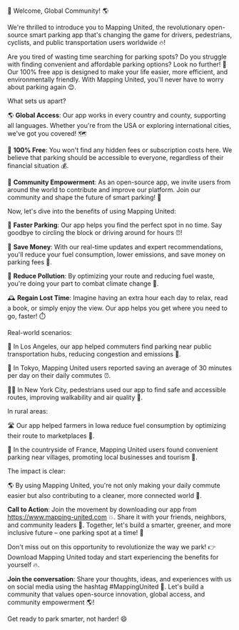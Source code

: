 🚀 Welcome, Global Community! 🌎

We're thrilled to introduce you to Mapping United, the revolutionary open-source smart parking app that's changing the game for drivers, pedestrians, cyclists, and public transportation users worldwide 🔥!

Are you tired of wasting time searching for parking spots? Do you struggle with finding convenient and affordable parking options? Look no further! 📍 Our 100% free app is designed to make your life easier, more efficient, and environmentally friendly. With Mapping United, you'll never have to worry about parking again 😊.

What sets us apart?

🌎 **Global Access**: Our app works in every country and county, supporting all languages. Whether you're from the USA or exploring international cities, we've got you covered! 🗺️

💸 **100% Free**: You won't find any hidden fees or subscription costs here. We believe that parking should be accessible to everyone, regardless of their financial situation 💰.

🌟 **Community Empowerment**: As an open-source app, we invite users from around the world to contribute and improve our platform. Join our community and shape the future of smart parking! 🤝

Now, let's dive into the benefits of using Mapping United:

💪 **Faster Parking**: Our app helps you find the perfect spot in no time. Say goodbye to circling the block or driving around for hours ⏰!

💸 **Save Money**: With our real-time updates and expert recommendations, you'll reduce your fuel consumption, lower emissions, and save money on parking fees 💸.

🌳 **Reduce Pollution**: By optimizing your route and reducing fuel waste, you're doing your part to combat climate change 🌟.

🕰️ **Regain Lost Time**: Imagine having an extra hour each day to relax, read a book, or simply enjoy the view. Our app helps you get where you need to go, faster! ⏱️

Real-world scenarios:

🚌 In Los Angeles, our app helped commuters find parking near public transportation hubs, reducing congestion and emissions 💪.

🚗 In Tokyo, Mapping United users reported saving an average of 30 minutes per day on their daily commutes ⏰.

🏃‍♀️ In New York City, pedestrians used our app to find safe and accessible routes, improving walkability and air quality 🌳.

In rural areas:

🛣️ Our app helped farmers in Iowa reduce fuel consumption by optimizing their route to marketplaces 🚜.

🚌 In the countryside of France, Mapping United users found convenient parking near villages, promoting local businesses and tourism 👫.

The impact is clear:

🌎 By using Mapping United, you're not only making your daily commute easier but also contributing to a cleaner, more connected world 🌟.

**Call to Action**: Join the movement by downloading our app from https://www.mapping-united.com 💥. Share it with your friends, neighbors, and community leaders 📱. Together, let's build a smarter, greener, and more inclusive future – one parking spot at a time! 🌈

Don't miss out on this opportunity to revolutionize the way we park! 👉 Download Mapping United today and start experiencing the benefits for yourself 🔥.

**Join the conversation**: Share your thoughts, ideas, and experiences with us on social media using the hashtag #MappingUnited 💬. Let's build a community that values open-source innovation, global access, and community empowerment 🌎!

Get ready to park smarter, not harder! 😄